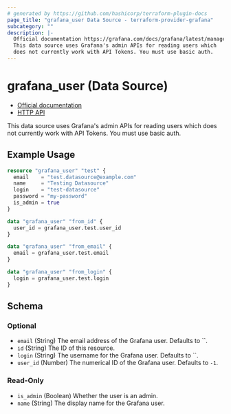 ```yaml
---
# generated by https://github.com/hashicorp/terraform-plugin-docs
page_title: "grafana_user Data Source - terraform-provider-grafana"
subcategory: ""
description: |-
  Official documentation https://grafana.com/docs/grafana/latest/manage-users/server-admin/server-admin-manage-users/HTTP API https://grafana.com/docs/grafana/latest/http_api/user/
  This data source uses Grafana's admin APIs for reading users which
  does not currently work with API Tokens. You must use basic auth.
---
```


# grafana_user (Data Source)

* [Official documentation](https://grafana.com/docs/grafana/latest/manage-users/server-admin/server-admin-manage-users/)
* [HTTP API](https://grafana.com/docs/grafana/latest/http_api/user/)

This data source uses Grafana's admin APIs for reading users which
does not currently work with API Tokens. You must use basic auth.

## Example Usage

```terraform
resource "grafana_user" "test" {
  email    = "test.datasource@example.com"
  name     = "Testing Datasource"
  login    = "test-datasource"
  password = "my-password"
  is_admin = true
}

data "grafana_user" "from_id" {
  user_id = grafana_user.test.user_id
}

data "grafana_user" "from_email" {
  email = grafana_user.test.email
}

data "grafana_user" "from_login" {
  login = grafana_user.test.login
}
```

<!-- schema generated by tfplugindocs -->
## Schema

### Optional

- `email` (String) The email address of the Grafana user. Defaults to ``.
- `id` (String) The ID of this resource.
- `login` (String) The username for the Grafana user. Defaults to ``.
- `user_id` (Number) The numerical ID of the Grafana user. Defaults to `-1`.

### Read-Only

- `is_admin` (Boolean) Whether the user is an admin.
- `name` (String) The display name for the Grafana user.


